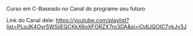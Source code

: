 Curso em C-Baseado no Canal do programe seu futuro


Link do Canal dele:
https://youtube.com/playlist?list=PLqJK4Oyr5WSjjEQCKkX6oXFORZX7ro3DA&si=iOdIJQOIC7vkJv3J
